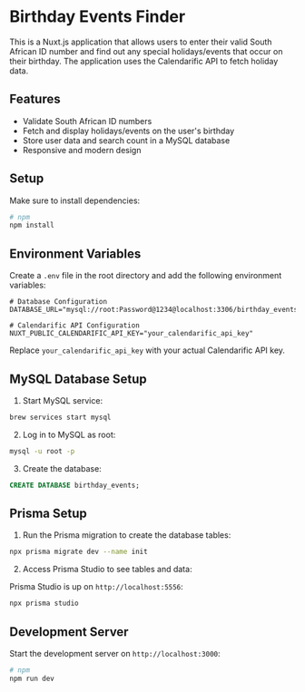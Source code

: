 # Birthday Events Finder

This is a Nuxt.js application that allows users to enter their valid South African ID number and find out any special holidays/events that occur on their birthday. The application uses the Calendarific API to fetch holiday data.

## Features

- Validate South African ID numbers
- Fetch and display holidays/events on the user's birthday
- Store user data and search count in a MySQL database
- Responsive and modern design

## Setup

Make sure to install dependencies:

```bash
# npm
npm install

```

## Environment Variables

Create a `.env` file in the root directory and add the following environment variables:

```properties
# Database Configuration
DATABASE_URL="mysql://root:Password@1234@localhost:3306/birthday_events"

# Calendarific API Configuration
NUXT_PUBLIC_CALENDARIFIC_API_KEY="your_calendarific_api_key"
```

Replace `your_calendarific_api_key` with your actual Calendarific API key.

## MySQL Database Setup

1. Start MySQL service:

```bash
brew services start mysql
```

2. Log in to MySQL as root:

```bash
mysql -u root -p
```

3. Create the database:

```sql
CREATE DATABASE birthday_events;
```

## Prisma Setup

1. Run the Prisma migration to create the database tables:

```bash
npx prisma migrate dev --name init
```

2. Access Prisma Studio to see tables and data:

Prisma Studio is up on `http://localhost:5556`:

```bash
npx prisma studio
```

## Development Server

Start the development server on `http://localhost:3000`:

```bash
# npm
npm run dev

```
